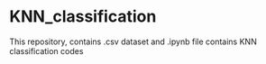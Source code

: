 # KNN_classification
This repository, contains .csv dataset and .ipynb file contains KNN classification codes
